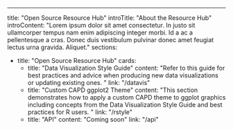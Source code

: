 ---
title: "Open Source Resource Hub"
introTitle: "About the Resource Hub"
introContent: "Lorem ipsum dolor sit amet consectetur. In justo sit ullamcorper tempus nam enim adipiscing integer morbi. Id a ac a pellentesque a cras. Donec duis vestibulum pulvinar donec amet feugiat lectus urna gravida. Aliquet."
sections:
  - title: "Open Source Resource Hub"
    cards:
      - title: "Data Visualization Style Guide"
        content: "Refer to this guide for best practices and advice when producing new data visualizations or updating existing ones. "
        link: "/datavis"
      - title: "Custom CAPD ggplot2 Theme"
        content: "This section demonstrates how to apply a custom CAPD theme to ggplot graphics including concepts from the Data Visualization Style Guide and best practices for R users. "
        link: "/rstyle"
      - title: "API"
        content: "Coming soon"
        link: "/api"




